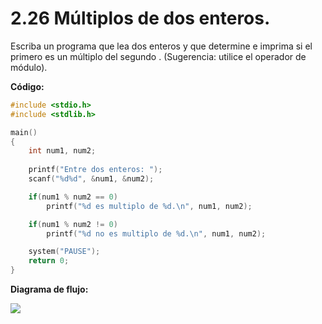 # 2.26 Múltiplos de dos enteros.

Escriba un programa que lea dos enteros y que determine e imprima si el primero es un múltiplo del segundo . (Sugerencia: utilice el operador de módulo).

**Código:**

```c
#include <stdio.h>
#include <stdlib.h>

main()
{
	int num1, num2;
	
    printf("Entre dos enteros: ");
    scanf("%d%d", &num1, &num2);

    if(num1 % num2 == 0)
        printf("%d es multiplo de %d.\n", num1, num2);

    if(num1 % num2 != 0)
        printf("%d no es multiplo de %d.\n", num1, num2);

    system("PAUSE");
    return 0;
}
```
**Diagrama de flujo:**

<img src=".\2.26_Diagrama_de_flujo.png">
